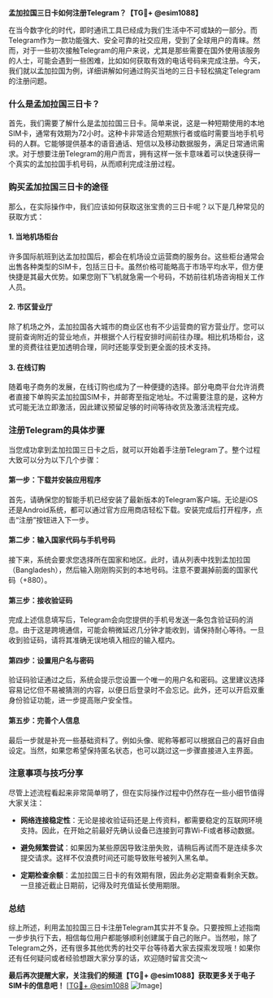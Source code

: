 **孟加拉国三日卡如何注册Telegram？【TG💪+ @esim1088】**

在当今数字化的时代，即时通讯工具已经成为我们生活中不可或缺的一部分。而Telegram作为一款功能强大、安全可靠的社交应用，受到了全球用户的青睐。然而，对于一些初次接触Telegram的用户来说，尤其是那些需要在国外使用该服务的人士，可能会遇到一些困难，比如如何获取有效的电话号码来完成注册。今天，我们就以孟加拉国为例，详细讲解如何通过购买当地的三日卡轻松搞定Telegram的注册问题。

### 什么是孟加拉国三日卡？

首先，我们需要了解什么是孟加拉国三日卡。简单来说，这是一种短期使用的本地SIM卡，通常有效期为72小时。这种卡非常适合短期旅行者或临时需要当地手机号码的人群。它能够提供基本的语音通话、短信以及移动数据服务，满足日常通讯需求。对于想要注册Telegram的用户而言，拥有这样一张卡意味着可以快速获得一个真实的孟加拉国手机号码，从而顺利完成注册过程。

### 购买孟加拉国三日卡的途径

那么，在实际操作中，我们应该如何获取这张宝贵的三日卡呢？以下是几种常见的获取方式：

#### 1. 当地机场柜台
许多国际航班到达孟加拉国后，都会在机场设立运营商的服务台。这些柜台通常会出售各种类型的SIM卡，包括三日卡。虽然价格可能略高于市场平均水平，但方便快捷是其最大优势。如果您刚下飞机就急需一个号码，不妨前往机场咨询相关工作人员。

#### 2. 市区营业厅
除了机场之外，孟加拉国各大城市的商业区也有不少运营商的官方营业厅。您可以提前查询附近的营业地点，并根据个人行程安排时间前往办理。相比机场柜台，这里的资费往往更加透明合理，同时还能享受到更全面的技术支持。

#### 3. 在线订购
随着电子商务的发展，在线订购也成为了一种便捷的选择。部分电商平台允许消费者直接下单购买孟加拉国SIM卡，并邮寄至指定地址。不过需要注意的是，这种方式可能无法立即激活，因此建议预留足够的时间等待收货及激活流程完成。

### 注册Telegram的具体步骤

当您成功拿到孟加拉国三日卡之后，就可以开始着手注册Telegram了。整个过程大致可以分为以下几个步骤：

#### 第一步：下载并安装应用程序
首先，请确保您的智能手机已经安装了最新版本的Telegram客户端。无论是iOS还是Android系统，都可以通过官方应用商店轻松下载。安装完成后打开程序，点击“注册”按钮进入下一步。

#### 第二步：输入国家代码与手机号码
接下来，系统会要求您选择所在国家和地区。此时，请从列表中找到孟加拉国（Bangladesh），然后输入刚刚购买到的本地号码。注意不要漏掉前面的国家代码（+880）。

#### 第三步：接收验证码
完成上述信息填写后，Telegram会向您提供的手机号发送一条包含验证码的消息。由于这是跨境通信，可能会稍微延迟几分钟才能收到，请保持耐心等待。一旦收到验证码，请将其准确无误地填入相应的输入框内。

#### 第四步：设置用户名与密码
验证码验证通过之后，系统会提示您设置一个唯一的用户名和密码。这里建议选择容易记忆但不易被猜测的内容，以便日后登录时不会忘记。此外，还可以开启双重身份验证功能，进一步提高账户安全性。

#### 第五步：完善个人信息
最后一步就是补充一些基础资料了。例如头像、昵称等都可以根据自己的喜好自由设定。当然，如果您希望保持匿名状态，也可以跳过这一步骤直接进入主界面。

### 注意事项与技巧分享

尽管上述流程看起来非常简单明了，但在实际操作过程中仍然存在一些小细节值得大家关注：

- **网络连接稳定性**：无论是接收验证码还是上传资料，都需要稳定的互联网环境支持。因此，在开始之前最好先确认设备已连接到可靠Wi-Fi或者移动数据。
  
- **避免频繁尝试**：如果因为某些原因导致注册失败，请稍后再试而不是连续多次提交请求。这样不仅浪费时间还可能导致账号被列入黑名单。

- **定期检查余额**：孟加拉国三日卡的有效期有限，因此务必定期查看剩余天数。一旦接近截止日期前，记得及时充值延长使用期限。

### 总结

综上所述，利用孟加拉国三日卡注册Telegram其实并不复杂。只要按照上述指南一步步执行下去，相信每位用户都能够顺利创建属于自己的账户。当然啦，除了Telegram之外，还有很多其他优秀的社交平台等待着大家去探索发现哦！如果你还有任何疑问或者经验想跟大家分享的话，欢迎随时留言交流～ 

**最后再次提醒大家，关注我们的频道【TG💪+ @esim1088】获取更多关于电子SIM卡的信息吧！** [[TG💪+ @esim1088](https://t.me/s/esim1088) ![Image](https://i.postimg.cc/4NQfJmqS/Snipaste-2025-05-13-00-14-12.png)]